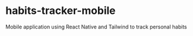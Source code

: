 # habits-tracker-mobile
Mobile application using React Native and Tailwind to track personal habits
